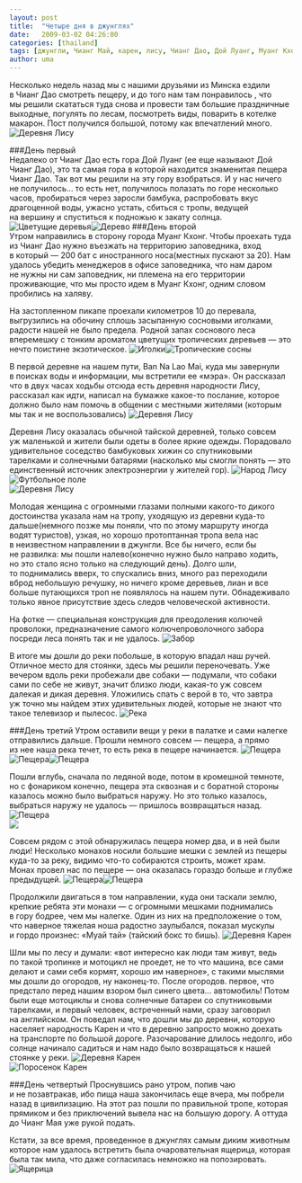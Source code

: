 ```yaml
---
layout: post
title:  "Четыре дня в джунглях"
date:   2009-03-02 04:26:00
categories: [thailand]
tags: [джунгли, Чианг Май, карен, лису, Чианг Дао, Дой Луанг, Муанг Кхонг, пешком]
author: uma
---
```



Несколько недель назад мы&#160;с&#160;нашими друзьями из&#160;Минска ездили в&#160;Чианг Дао смотреть пещеру, и&#160;до&#160;того нам там понравилось , что мы&#160;решили скататься туда снова и&#160;провести там большие праздничные выходные, погулять по&#160;лесам, посмотреть виды, поварить в&#160;котелке макарон. Пост получился большой, потому как впечатлений много.
![Деревня Лису](lisu-village2.jpg)   

###День первый   
Недалеко от&#160;Чианг Дао есть гора Дой Луанг (ее&#160;еще называют Дой Чианг Дао), это та&#160;самая гора в&#160;которой находится знаменитая пещера Чианг Дао. Так вот мы&#160;решили на&#160;эту гору взобраться. И&#160;у&#160;нас ничего не&#160;получилось... то&#160;есть нет, получилось полазать по&#160;горе несколько часов, пробираться через заросли бамбука, распробовать вкус драгоценной воды, ужасно устать, сбиться с&#160;тропы, ведущей на&#160;вершину и&#160;спуститься к&#160;подножью к&#160;закату солнца.   
![Цветущие деревья](tsvetushchie-derev'ya.jpg)![Дерево](tree.jpg)
###День второй    
Утром направились в&#160;сторону города Муанг Кхонг. Чтобы проехать туда из&#160;Чианг Дао нужно въезжать на&#160;территорию заповедника, вход в&#160;который&#160;&#8212; 200 бат с&#160;иностранного носа(местных пускают за&#160;20). Нам удалось убедить менеджеров в&#160;офисе заповедника, что нам даром не&#160;нужны ни&#160;сам заповедник, ни&#160;племена на&#160;его территории проживающие, что мы&#160;просто идем в&#160;Муанг Кхонг, одним словом пробились на&#160;халяву.   

На&#160;застопленном пикапе проехали километров 10&#160;до&#160;перевала, выгрузились на&#160;обочину сплошь засыпанную сосновыми иголками, радости нашей не&#160;было предела. Родной запах соснового леса вперемешку с&#160;тонким ароматом цветущих тропических деревьев&#160;&#8212; это нечто поистине экзотическое.
![Иголки](igolki.jpg)![Тропические сосны](tropicheskie-sosny.jpg)   

В&#160;первой деревне на&#160;нашем пути, Ban Na&#160;Lao Mai, куда мы&#160;завернули в&#160;поисках воды и&#160;информации, мы&#160;встретили ее&#160;&#171;мэра&#187;. Он&#160;рассказал что в&#160;двух часах ходьбы отсюда есть деревня народности Лису, рассказал как идти, написал на&#160;бумажке какое-то послание, которое должно было нам помочь в&#160;общении с&#160;местными жителями (которым мы&#160;так и&#160;не&#160;воспользовались)
![Деревня Лису](lisu-village4.jpg)   

Деревня Лису оказалась обычной тайской деревней, только совсем уж&#160;маленькой и&#160;жители были одеты в&#160;более яркие одежды. Порадовало удивительное соседство бамбуковых хижин со&#160;спутниковыми тарелками и&#160;солнечными батарями (насколько мы&#160;смогли понять&#160;&#8212; это единственный источник электроэнергии у&#160;жителей гор).
![Народ Лису](lisu-people.jpg)   
![Футбольное поле](lisu-football.jpg)   
![Деревня Лису](lisu-village3.jpg)   

Молодая женщина с&#160;огромными глазами полными какого-то дикого достоинства указала нам на&#160;тропу, уходящую из&#160;деревни куда-то дальше(немного позже мы&#160;поняли, что по&#160;этому маршруту иногда водят туристов), узкая, но&#160;хорошо протоптанная тропа вела нас в&#160;неизвестном направлении в&#160;джунгли. Все&#160;бы ничего, если&#160;бы не&#160;развилка: мы&#160;пошли налево(конечно нужно было направо ходить, но&#160;это стало ясно только на&#160;следующий день). Долго шли, то&#160;поднимались вверх, то&#160;спускались вниз, много раз переходили вброд небольшую речушку, но&#160;ничего кроме деревьев, лиан и&#160;все больше путающихся троп не&#160;появлялось на&#160;нашем пути. Обнадеживало только явное присутствие здесь следов человеческой активности.

На&#160;фотке&#160;&#8212; специальная конструкция для преодоления колючей проволоки, предназначение самого колючепроволочного забора посреди леса понять так и&#160;не&#160;удалось.
![Забор](zabor.jpg)   

В&#160;итоге мы&#160;дошли до&#160;реки побольше, в&#160;которую впадал наш ручей. Отличное место для стоянки, здесь мы&#160;решили переночевать. Уже вечером вдоль реки пробежали две собаки&#160;&#8212; подумали, что собаки сами по&#160;себе не&#160;живут, значит близко люди, какая-то уж&#160;совсем далекая и&#160;дикая деревня. Уложились спать с&#160;верой в&#160;то, что завтра уж&#160;точно мы&#160;найдем этих удивительных людей, которые не&#160;знают что такое телевизор и&#160;пылесос.
![Река](river.jpg)   

###День третий
Утром оставили вещи у&#160;реки в&#160;палатке и&#160;сами налегке отправились дальше. Прошли немного совсем&#160;&#8212; пещера, а&#160;прямо из&#160;нее наша река течет, то&#160;есть река в&#160;пещере начинается.
![Пещера](cave1.jpg)   
![Пещера](cave5.jpg)![Пещера](cave3.jpg)   

Пошли вглубь, сначала по&#160;ледяной воде, потом в&#160;кромешной темноте, но&#160;с&#160;фонариком конечно, пещера эта сквозная и&#160;с&#160;боратной стороны казалось можно было выбраться наружу. Но&#160;это только казалось, выбраться наружу не&#160;удалось&#160;&#8212; пришлось возвращаться назад.
![Пещера](cave8.jpg)   
![](img-2914.jpg)   

Совсем рядом с&#160;этой обнаружилась пещера номер два, и&#160;в&#160;ней были люди! Несколько монахов носили большие мешки с&#160;землей из&#160;пещеры куда-то за&#160;реку, видимо что-то собираются строить, может храм. Монах провел нас по&#160;пещере&#160;&#8212; она оказалась гораздо больше и&#160;глубже предыдущей. 
![Пещера](cave11.jpg)![Пещера](cave10.jpg)   

Продолжили двигаться в&#160;том направлении, куда они таскали землю, крепкие ребята эти монахи&#160;&#8212; с&#160;огромными мешками поднимались в&#160;гору бодрее, чем мы&#160;налегке. Один из&#160;них на&#160;предположение о&#160;том, что наверное тяжелая ноша радостно заулыбался, показал мускулы и&#160;гордо произнес: &#171;Муай тай&#187; (тайский бокс то&#160;бишь).
![Деревня Карен](karen-village3.jpg)   

Шли мы&#160;по&#160;лесу и&#160;думали: &#171;вот интересно как люди там живут, ведь по&#160;такой тропинке и&#160;мотоцикл не&#160;проедет, не&#160;то&#160;что машина, все сами делают и&#160;сами себя кормят, хорошо им&#160;наверное&#187;, с&#160;такими мыслями мы&#160;дошли до&#160;огородов, ну&#160;наконец-то. После огородов. первое, что предстало перед нашим взором был синего цвета... автомобиль! Потом были еще мотоциклы и&#160;снова солнечные батареи со&#160;спутниковыми тарелками, и&#160;первый человек, встреченный нами, сразу заговорил на&#160;английском. Он&#160;поведал нам, что дошли мы&#160;до&#160;деревни, которую населяет народность Карен и&#160;что в&#160;деревню запросто можно доехать на&#160;транспорте по&#160;большой дороге. Разочарование длилось недолго, ибо солнце начинало садиться и&#160;нам надо было возвращаться к&#160;нашей стоянке у&#160;реки.
![Деревня Карен](karen-village4.jpg)   
![Поросенок Карен](karen-pig.jpg)   

###День четвертый
Проснувшись рано утром, попив чаю и&#160;не&#160;позавтракав, ибо пища наша закончилась еще вчера, мы&#160;побрели назад в&#160;цивилизацию. На&#160;этот раз пошли по&#160;правильной тропе, которая прямиком и&#160;без приключений вывела нас на&#160;большую дорогу. А&#160;оттуда до&#160;Чианг Мая уже рукой подать.

Кстати, за&#160;все время, проведенное в&#160;джунглях самым диким животным которое нам удалось встретить была очаровательная ящерица, которая была так мила, что даже согласилась немножко на&#160;попозировать.
![Ящерица](lizard.jpg)   

